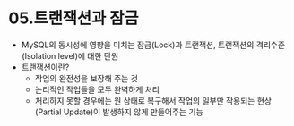 # 05.트랜잭션과 잠금
- MySQL의 동시성에 영향을 미치는 잠금(Lock)과 트랜잭션, 트랜잭션의 격리수준(Isolation level)에 대한 단원
- 트랜잭션이란?
    - 작업의 완전성을 보장해 주는 것
    - 논리적인 작업들을 모두 완벽하게 처리
    - 처리하지 못할 경우에는 원 상태로 복구해서 작업의 일부만 작용되는 현상(Partial Update)이 발생하지 않게 만들어주는 기능
